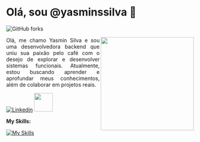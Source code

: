 # Olá, sou @yasminssilva 👋

![GitHub forks](https://img.shields.io/github/forks/yasminssilva/https://github.com/yasminssilva?tab=repositories)

<img src="https://i.imgur.com/ZFG57h3.jpg" width="250px" align="right" >

<p align="left" style="text-align: justify">
Olá, me chamo Yasmin Silva e sou uma desenvolvedora backend que uniu sua paixão pelo café com o desejo de explorar e desenvolver sistemas funcionais. Atualmente, estou buscando aprender e aprofundar meus conhecimentos, além de colaborar em projetos reais.
</p>

[![Linkedin](https://img.shields.io/badge/Yasmin%20Silva-0077B5?style=for-the-badge&logo=linkedin&logoColor=white)](https://www.linkedin.com/in/yasmin-ssilva26/) 
<a href="mailto:jessicamedeirosp96@gmail.com">
  <img src="https://media.tenor.com/kXp0f-dmTXAAAAAi/%E6%94%B6%E5%88%B0-%E5%B7%A5%E4%BD%9C.gif" width="50px" />
</a>

**My Skills:**

[![My Skills](https://skillicons.dev/icons?i=js,typescript,nodejs,java,cs)](https://skillicons.dev)

